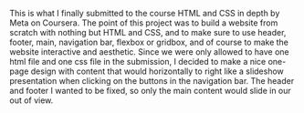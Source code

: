 This is what I finally submitted to the course HTML and CSS in depth by Meta on Coursera.
The point of this project was to build a website from scratch with nothing but HTML and CSS, and to make sure to use header, footer, main, navigation bar, flexbox or gridbox, and of course to make the website interactive and aesthetic.
Since we were only allowed to have one html file and one css file in the submission, I decided to make a nice one-page design with content that would horizontally to right like a slideshow presentation when clicking on the buttons in the navigation bar. The header and footer I wanted to be fixed, so only the main content would slide in our out of view.
